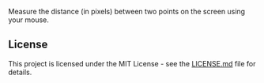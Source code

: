 Measure the distance (in pixels) between two points on the screen using your mouse.

## License
This project is licensed under the MIT License - see the [LICENSE.md](LICENSE.md) file for details.
